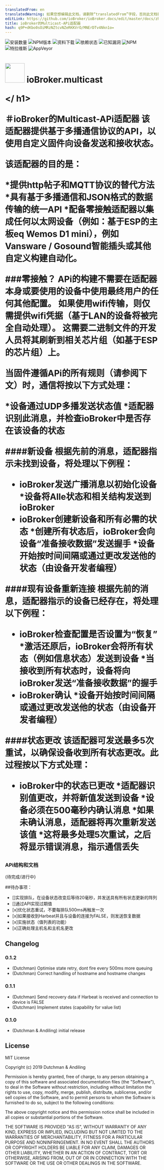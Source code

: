 ```yaml
---
translatedFrom: en
translatedWarning: 如果您想编辑此文档，请删除“translatedFrom”字段，否则此文档将再次自动翻译
editLink: https://github.com/ioBroker/ioBroker.docs/edit/master/docs/zh-cn/adapterref/iobroker.multicast/README.md
title: ioBroker的Multicast-APi适配器
hash: q9P+dKbo0sOiMRzNZtcvNZeRKKVrO/MNErDTv4Nkn1o=
---
```

![安装数量](http://iobroker.live/badges/iobroker.multicastsvg)
![NPM版本](http://img.shields.io/npm/v/iobroker.multicast.svg)
![资料下载](https://img.shields.io/npm/dm/iobroker.multicast.svg)
![依赖状态](https://img.shields.io/david/iobroker-community-adapters/iobroker.multicast.svg)
![已知漏洞](https://snyk.io/test/github/iobroker-community-adapters/ioBroker.multicast/badge.svg)
![NPM](https://nodei.co/npm/iobroker.multicast.png?downloads=true)
![特拉维斯](http://img.shields.io/travis/iobroker-community-adapters/ioBroker.multicast/master.svg)
![AppVeyor](https://ci.appveyor.com/api/projects/status/github/iobroker-community-adapters/ioBroker.multicast?branch=master&svg=true)

<h1>

<img  src="admin/multicast.png"  width="64"/> ioBroker.multicast

</ h1>

＃ioBroker的Multicast-APi适配器
该适配器提供基于多播通信协议的API，以使用自定义固件向设备发送和接收状态。

该适配器的目的是：

*提供http帖子和MQTT协议的替代方法
*具有基于多播通信和JSON格式的数据传输的统一API
*配备零接触适配器以集成任何以太网设备（例如：基于ESP的主板eq Wemos D1 mini），例如Vansware / Gosound智能插头或其他自定义构建自动化。

###零接触？
APi的构建不需要在适配器本身或要使用的设备中使用最终用户的任何其他配置。
如果使用wifi传输，则仅需提供wifi凭据（基于LAN的设备将被完全自动处理）。
这需要二进制文件的开发人员将其刷新到相关芯片组（如基于ESP的芯片组）上。

当固件遵循APi的所有规则（请参阅下文）时，通信将按以下方式处理：

*设备通过UDP多播发送状态值
*适配器识别此消息，并检查ioBroker中是否存在该设备的状态

####新设备
根据先前的消息，适配器指示未找到设备，将处理以下例程：

* ioBroker发送广播消息以初始化设备
*设备将Alle状态和相关结构发送到ioBroker
* ioBroker创建新设备和所有必需的状态
*创建所有状态后，ioBroker会向设备“准备接收数据”发送握手
*设备开始按时间间隔或通过更改发送他的状态（由设备开发者编程）

####现有设备重新连接
根据先前的消息，适配器指示的设备已经存在，将处理以下例程：

* ioBroker检查配置是否设置为“恢复”
*激活还原后，ioBroker会将所有状态（例如信息状态）发送到设备
*当接收到所有状态时，设备将向ioBroker发送“准备接收数据”的握手
* ioBroker确认
*设备开始按时间间隔或通过更改发送他的状态（由设备开发者编程）

####状态更改
该适配器可发送最多5次重试，以确保设备收到所有状态更改。此过程按以下方式处理：

* ioBroker中的状态已更改
*适配器识别值更改，并将新值发送到设备
*设备必须在500毫秒内确认消息
*如果未确认消息，适配器将再次重新发送该值
*这将最多处理5次重试，之后将显示错误消息，指示通信丢失

### APi结构和文档
{待完成/进行中}

##待办事项：
* []实现排队，在设备状态改变后等待20毫秒，并发送具有所有状态更新的阵列
* []通过API实现过期值
* [x]优化状态重试，不要每排队500ms再触发一次
* [x]如果接收到Harbeat并且与设备的连接为FALSE，则发送恢复数据
* [x]实施状态（值列表的功能）
* [x]正确处理主机名和主机名更改

## Changelog

### 0.1.2
* (Dutchman) Optimise state retry, dont fire every 500ms more queuing
* (Dutchman) Correct handling of hostname and hostname changes

### 0.1.1
* (Dutchman) Send recovery data if Harbeat is received and connection to device is FALSE
* (Dutchman) Implement states (capability for value list)


### 0.1.0

* (Dutchman & Andiling) initial release

## License

MIT License

Copyright (c) 2019 Dutchman & Andiling

Permission is hereby granted, free of charge, to any person obtaining a copy
of this software and associated documentation files (the "Software"), to deal
in the Software without restriction, including without limitation the rights
to use, copy, modify, merge, publish, distribute, sublicense, and/or sell
copies of the Software, and to permit persons to whom the Software is
furnished to do so, subject to the following conditions:

The above copyright notice and this permission notice shall be included in all
copies or substantial portions of the Software.

THE SOFTWARE IS PROVIDED "AS IS", WITHOUT WARRANTY OF ANY KIND, EXPRESS OR
IMPLIED, INCLUDING BUT NOT LIMITED TO THE WARRANTIES OF MERCHANTABILITY,
FITNESS FOR A PARTICULAR PURPOSE AND NONINFRINGEMENT. IN NO EVENT SHALL THE
AUTHORS OR COPYRIGHT HOLDERS BE LIABLE FOR ANY CLAIM, DAMAGES OR OTHER
LIABILITY, WHETHER IN AN ACTION OF CONTRACT, TORT OR OTHERWISE, ARISING FROM,
OUT OF OR IN CONNECTION WITH THE SOFTWARE OR THE USE OR OTHER DEALINGS IN THE
SOFTWARE.